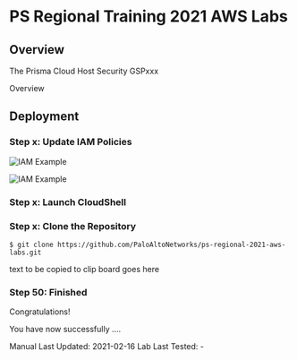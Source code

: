 # PS Regional Training 2021 AWS Labs

## Overview

The Prisma Cloud Host Security
GSPxxx

Overview


## Deployment


### Step x: Update IAM Policies

![IAM Example](https://github.com/PaloAltoNetworks/ps-regional-2021-aws-labs/blob/main/images/Screenshot%202021-02-16%20192316.png?raw=true)

![IAM Example](https://github.com/PaloAltoNetworks/ps-regional-2021-aws-labs/blob/main/images/Screenshot%202021-02-16%20192316.png)

### Step x: Launch CloudShell


### Step x: Clone the Repository

```
$ git clone https://github.com/PaloAltoNetworks/ps-regional-2021-aws-labs.git
```


text to be copied to clip board goes here

### Step 50: Finished

Congratulations!

You have now successfully ….


Manual Last Updated: 2021-02-16
Lab Last Tested: -

